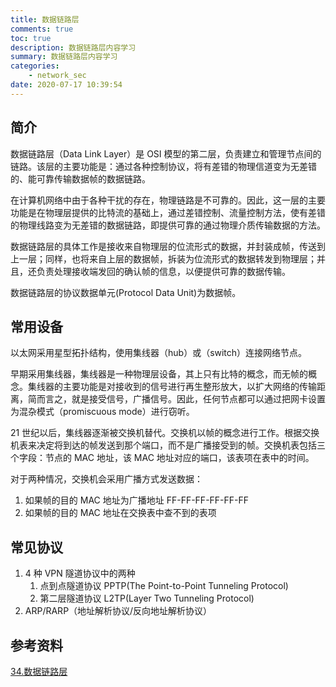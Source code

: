 ```yaml
---
title: 数据链路层
comments: true
toc: true
description: 数据链路层内容学习
summary: 数据链路层内容学习
categories:
    - network_sec
date: 2020-07-17 10:39:54
---
```


## 简介

数据链路层（Data Link Layer）是 OSI 模型的第二层，负责建立和管理节点间的链路。该层的主要功能是：通过各种控制协议，将有差错的物理信道变为无差错的、能可靠传输数据帧的数据链路。

在计算机网络中由于各种干扰的存在，物理链路是不可靠的。因此，这一层的主要功能是在物理层提供的比特流的基础上，通过差错控制、流量控制方法，使有差错的物理线路变为无差错的数据链路，即提供可靠的通过物理介质传输数据的方法。

数据链路层的具体工作是接收来自物理层的位流形式的数据，并封装成帧，传送到上一层；同样，也将来自上层的数据帧，拆装为位流形式的数据转发到物理层；并且，还负责处理接收端发回的确认帧的信息，以便提供可靠的数据传输。

数据链路层的协议数据单元(Protocol Data Unit)为数据帧。

## 常用设备

以太网采用星型拓扑结构，使用集线器（hub）或（switch）连接网络节点。

早期采用集线器，集线器是一种物理层设备，其上只有比特的概念，而无帧的概念。集线器的主要功能是对接收到的信号进行再生整形放大，以扩大网络的传输距离，简而言之，就是接受信号，广播信号。因此，任何节点都可以通过把网卡设置为混杂模式（promiscuous mode）进行窃听。

21 世纪以后，集线器逐渐被交换机替代。交换机以帧的概念进行工作。根据交换机表来决定将到达的帧发送到那个端口，而不是广播接受到的帧。交换机表包括三个字段：节点的 MAC 地址，该 MAC 地址对应的端口，该表项在表中的时间。

对于两种情况，交换机会采用广播方式发送数据：

1. 如果帧的目的 MAC 地址为广播地址 FF-FF-FF-FF-FF-FF
2. 如果帧的目的 MAC 地址在交换表中查不到的表项

## 常见协议

1. 4 种 VPN 隧道协议中的两种
    1. 点到点隧道协议 PPTP(The Point-to-Point Tunneling Protocol)
    2. 第二层隧道协议 L2TP(Layer Two Tunneling Protocol)
2. ARP/RARP（地址解析协议/反向地址解析协议）

## 参考资料

[34.数据链路层](https://www.e365.info/?p=48621)
